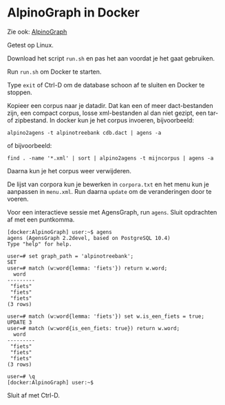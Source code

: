 
# AlpinoGraph in Docker

Zie ook: [AlpinoGraph](https://alpinograph.readthedocs.io/)

Getest op Linux.

Download het script `run.sh` en pas het aan voordat je het gaat gebruiken.

Run `run.sh` om Docker te starten.

Type `exit` of Ctrl-D om de database schoon af te sluiten en Docker te
stoppen.

Kopieer een corpus naar je datadir. Dat kan een of meer dact-bestanden zijn,
een compact corpus, losse xml-bestanden al dan niet gezipt, een tar- of
zipbestand. In docker kun je het corpus invoeren, bijvoorbeeld:

    alpino2agens -t alpinotreebank cdb.dact | agens -a

of bijvoorbeeld:

    find . -name '*.xml' | sort | alpino2agens -t mijncorpus | agens -a

Daarna kun je het corpus weer verwijderen.

De lijst van corpora kun je bewerken in `corpora.txt`
en het menu kun je aanpassen in `menu.xml`.
Run daarna `update` om de veranderingen door te voeren.

Voor een interactieve sessie met AgensGraph, run `agens`.
Sluit opdrachten af met een puntkomma.

```text
[docker:AlpinoGraph] user:~$ agens
agens (AgensGraph 2.2devel, based on PostgreSQL 10.4)
Type "help" for help.

user=# set graph_path = 'alpinotreebank';
SET
user=# match (w:word{lemma: 'fiets'}) return w.word;
  word
---------
 "fiets"
 "fiets"
 "fiets"
(3 rows)

user=# match (w:word{lemma: 'fiets'}) set w.is_een_fiets = true;
UPDATE 3
user=# match (w:word{is_een_fiets: true}) return w.word;
  word
---------
 "fiets"
 "fiets"
 "fiets"
(3 rows)

user=# \q
[docker:AlpinoGraph] user:~$
```

Sluit af met Ctrl-D.
